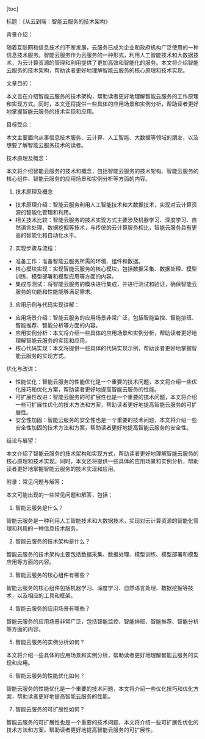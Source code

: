 
[toc]                    
                
                
标题：《从云到端：智能云服务的技术架构》

背景介绍：

随着互联网和信息技术的不断发展，云服务已成为企业和政府机构广泛使用的一种信息技术服务。智能云服务作为云服务的一种形式，利用人工智能技术和大数据技术，为云计算资源的管理和利用提供了更加高效和智能化的服务。本文将介绍智能云服务的技术架构，帮助读者更好地理解智能云服务的核心原理和技术实现。

文章目的：

本文旨在介绍智能云服务的技术架构，帮助读者更好地理解智能云服务的工作原理和实现方式。同时，本文还将提供一些具体的应用场景和实例分析，帮助读者更好地掌握智能云服务的技术实现和应用。

目标受众：

本文主要面向从事信息技术服务、云计算、人工智能、大数据等领域的朋友，以及想要了解智能云服务技术的读者。

技术原理及概念：

本文将介绍智能云服务的技术和概念，包括智能云服务的技术架构、智能云服务的核心组件、智能云服务的应用场景和实例分析等方面的内容。

1. 技术原理及概念

- 技术原理介绍：智能云服务利用人工智能技术和大数据技术，实现对云计算资源的智能化管理和利用。
- 相关技术比较：智能云服务的技术实现方式主要涉及机器学习、深度学习、自然语言处理、数据挖掘等技术，与传统的云计算服务相比，智能云服务具有更高的智能化和自动化水平。

2. 实现步骤与流程：

- 准备工作：准备智能云服务所需的环境、组件和数据。
- 核心模块实现：实现智能云服务的核心模块，包括数据采集、数据处理、模型训练、模型部署和模型应用等方面的内容。
- 集成与测试：将智能云服务的模块进行集成，并进行测试和验证，确保智能云服务的功能和性能能够满足需求。

3. 应用示例与代码实现讲解：

- 应用场景介绍：智能云服务的应用场景非常广泛，包括智能监控、智能排班、智能推荐、智能分析等方面的内容。
- 应用实例分析：本文将介绍一些具体的应用场景和实例分析，帮助读者更好地理解智能云服务的实现和应用。
- 核心代码实现：本文将提供一些具体的代码实现示例，帮助读者更好地掌握智能云服务的实现方式。

优化与改进：

- 性能优化：智能云服务的性能优化是一个重要的技术问题，本文将介绍一些优化技巧和优化方案，帮助读者更好地提高智能云服务的性能。
- 可扩展性改进：智能云服务的可扩展性也是一个重要的技术问题，本文将介绍一些可扩展性优化的技术方法和方案，帮助读者更好地提高智能云服务的可扩展性。
- 安全性加固：智能云服务的安全性也是一个重要的技术问题，本文将介绍一些安全性加固的技术方法和方案，帮助读者更好地提高智能云服务的安全性。

结论与展望：

本文介绍了智能云服务的技术架构和实现方式，帮助读者更好地理解智能云服务的核心原理和技术实现。同时，本文还将提供一些具体的应用场景和实例分析，帮助读者更好地掌握智能云服务的技术实现和应用。

附录：常见问题与解答：

本文可能出现的一些常见问题和解答，包括：

1. 智能云服务是什么？

智能云服务是一种利用人工智能技术和大数据技术，实现对云计算资源的智能化管理和利用的一种信息技术服务。

2. 智能云服务的技术架构是什么？

智能云服务的技术架构主要包括数据采集、数据处理、模型训练、模型部署和模型应用等方面的内容。

3. 智能云服务的核心组件有哪些？

智能云服务的核心组件包括机器学习、深度学习、自然语言处理、数据挖掘等技术，以及相应的工具和框架。

4. 智能云服务的应用场景有哪些？

智能云服务的应用场景非常广泛，包括智能监控、智能排班、智能推荐、智能分析等方面的内容。

5. 智能云服务的实例分析如何？

本文将介绍一些具体的应用场景和实例分析，帮助读者更好地理解智能云服务的实现和应用。

6. 智能云服务的性能优化如何？

智能云服务的性能优化是一个重要的技术问题，本文将介绍一些优化技巧和优化方案，帮助读者更好地提高智能云服务的性能。

7. 智能云服务的可扩展性如何？

智能云服务的可扩展性也是一个重要的技术问题，本文将介绍一些可扩展性优化的技术方法和方案，帮助读者更好地提高智能云服务的可扩展性。

